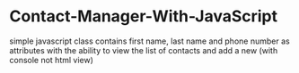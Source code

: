 # Contact-Manager-With-JavaScript
simple javascript class contains first name, last name and phone number as attributes with the ability to view the list of contacts and add a new (with console not html view)
